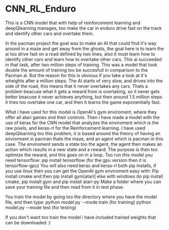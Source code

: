 # CNN_RL_Enduro
This is a CNN model that with help of reinforcement learning and deepQlearning manages, too make the car in enduro drive fast on the track and identify other cars and overtake them.

In the pacman project the goal was to make an AI that could find it's way around in a maze and get away from the ghosts, the goal here is to learn the ai too drive fast on a road defined by two lines, also it must learn how to identify other cars and learn how to overtake other cars. This ai succeeded in that task, after two million steps of training. This was a model that took double the amount of training too be succesfull in comparison to the Pacman ai. But the reason for this is obvious if you take a look at it's wheights after a million steps. The AI starts of very slow, and drives into the side of the road, this means that it never overtakes any cars. Thats a problem beacuse what it gets a reward from is overtaking, so it never gets better beacuse it never achieves anything, but then around 1.5 million steps it tries too overtake one car, and then it learns the game exponentially fast. 

What i have used for this model is OpenAI's gym enviroment, where they offer all atari games and their controls. Then i have made a model with the use of keras for the CNN model that analyzes the enviroment which is the raw pixels, and keras-rl for the Reinforcement learning. I have used deepQlearning too this problem, it is based around the theory of having an enviorment in pacman thats the maze, and an agent which is pacman in this case. The enviroment sends a state too the agent, the agent then makes an action which results in a new state and a reward. The purpose is then too optimize the reward, and this goes on in a loop. Too run this model you need tensorflow: pip install tensorflow (for the gpu version then it is tensorflow-gpu) You will also need keras and keras-rl both pip installs, if you use linux then you can get the OpenAI gym enviroment easy with: Pip install cmake and then pip install gym[atari] else with windows do pip install cmake, pip install gym and pip install atari-py Make a folder where you can save your training file and then read from it in test phase.

You train the model by going too the directory where you have the model file, and then type: python model.py --mode train (for training) python model.py --mode test (for testing)

If you don't want too train the model i have included trained weights that can be downloaded :)
